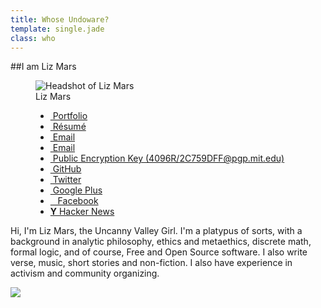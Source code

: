 ```yaml
---
title: Whose Undoware?
template: single.jade
class: who
---
```


##I am Liz Mars

<div class="column-group gutters">

<figure class="large-50 medium-100 small-100">

<img src="https://undoware-cdn.appspot.com/raster/headshot.jpg" alt="Headshot of Liz Mars">
<figcaption>
Liz Mars
</figcaption>
</figure>

<div class="large-50 medium-100 small-100">

<menu>
<ul>
<li><a href="/portfolio/"><i class="icon-2x icon-suitcase"></i>&nbsp;Portfolio</a></li>
<li><a href="/cv/"><i class="icon-2x icon-file-text"></i>&nbsp;Résumé</a></li>
<li><a href="mailto:liz@undoware.ca"><i class="icon-2x icon-envelope"></i>&nbsp;Email</a></li>
<li><a href="mailto:liz@undoware.ca"><i class="icon-2x icon-pushpin"></i>&nbsp;Email</a></li>
<li><a href="http://pgp.mit.edu/pks/lookup?op=get&search=0x3625D3A769C4E6D8"><i class="icon-key"></i>&nbsp;Public Encryption Key (4096R/2C759DFF@pgp.mit.edu)</li>
<li><a href="/github/"><i class="icon-github-alt"></i>&nbsp;GitHub</a></li>
<li><a href="https://twitter.com/undoware/"><i class="icon-twitter"></i>&nbsp;Twitter</a></li>
<li><a href="https://plus.google.com/117975080165825944609/"><i class="icon-google-plus"></i>&nbsp;Google Plus</a></li>
<li><a href="https://facebook.com/poppy.runcible"><i class="icon-facebook"></i>&nbsp;&nbsp;&nbsp;Facebook</a></li>
<li><a href="https://news.ycombinator.com/user?id=undoware"/><strong>Y</strong>&nbsp;Hacker News</a></li>
</ul>

</menu>

<p>
Hi, I'm Liz Mars, the Uncanny Valley Girl. I'm a platypus of sorts, with a background in analytic philosophy, ethics and metaethics, discrete math, formal logic, and of course, Free and Open Source software. I also write verse, music, short stories and non-fiction. I also have experience in activism and community organizing.  
</p>

</div>


</div>
<a href="/portfolio/"> <img src="https://undoware-cdn.appspot.com/raster/signature.png" style="max-width: 192px"> </a>
<link rel="me" href="https://plus.google.com/u/1/117975080165825944609"/>
